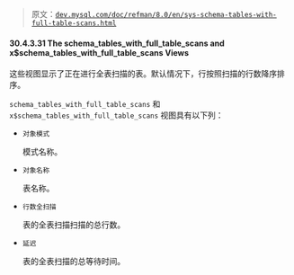> 原文：[`dev.mysql.com/doc/refman/8.0/en/sys-schema-tables-with-full-table-scans.html`](https://dev.mysql.com/doc/refman/8.0/en/sys-schema-tables-with-full-table-scans.html)

#### 30.4.3.31 The schema_tables_with_full_table_scans and x$schema_tables_with_full_table_scans Views

这些视图显示了正在进行全表扫描的表。默认情况下，行按照扫描的行数降序排序。

`schema_tables_with_full_table_scans` 和 `x$schema_tables_with_full_table_scans` 视图具有以下列：

+   `对象模式`

    模式名称。

+   `对象名称`

    表名称。

+   `行数全扫描`

    表的全表扫描扫描的总行数。

+   `延迟`

    表的全表扫描的总等待时间。
